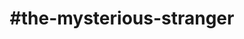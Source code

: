 ---
title: "#the-mysterious-stranger"
hashtag: "the-mysterious-stranger"
tags:
  - Book
  - Satan
  - Mark Twain
---